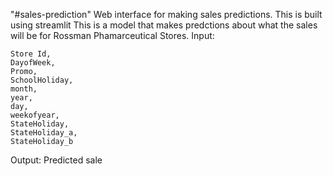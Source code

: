 "#sales-prediction"
Web interface for making sales predictions. This is built using streamlit
This is a model that makes predctions about what the sales will be for Rossman Phamarceutical Stores.
Input:

    Store Id,
    DayofWeek,
    Promo,
    SchoolHoliday,
    month,
    year,
    day,
    weekofyear,
    StateHoliday,
    StateHoliday_a,
    StateHoliday_b

Output:
    Predicted sale 
